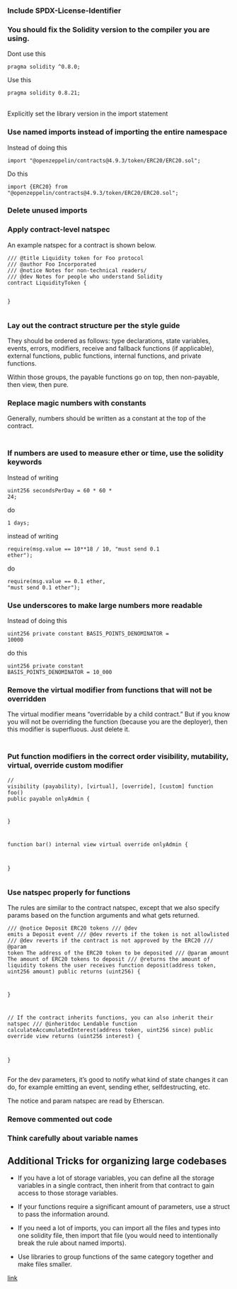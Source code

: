 <h3>Include SPDX-License-Identifier</h3><p></p><h3>You should fix the Solidity version to the compiler you are using.</h3><p>Dont use this</p><pre><code>pragma solidity ^0.8.0;</code></pre><p>Use this</p><pre><code>pragma solidity 0.8.21;</code></pre><p><br>Explicitly set the library version in the import statement</p><p></p><h3>Use named imports instead of importing the entire namespace</h3><p>Instead of doing this</p><pre><code>import "@openzeppelin/contracts@4.9.3/token/ERC20/ERC20.sol";</code></pre><p>Do this</p><pre><code>import {ERC20} from "@openzeppelin/contracts@4.9.3/token/ERC20/ERC20.sol";</code></pre><p></p><h3>Delete unused imports</h3><p></p><h3>Apply contract-level natspec</h3><p>An example natspec for a contract is shown below.</p><pre><code>/// @title Liquidity token for Foo protocol
/// @author Foo Incorporated
/// @notice Notes for non-technical readers/
/// @dev Notes for people who understand Solidity
contract LiquidityToken {

}</code></pre><p></p><h3>Lay out the contract structure per the style guide</h3><p>They should be ordered as follows: type declarations, state variables, events, errors, modifiers, receive and fallback functions (if applicable), external functions, public functions, internal functions, and private functions.</p><p>Within those groups, the payable functions go on top, then non-payable, then view, then pure.</p><p></p><h3>Replace magic numbers with constants</h3><p>Generally, numbers should be written as a constant at the top of the contract.</p><h3><br>If numbers are used to measure ether or time, use the solidity keywords</h3><p>Instead of writing</p><pre><code>uint256 secondsPerDay = 60 * 60 * 24;</code></pre><p>do</p><pre><code>1 days;</code></pre><p>instead of writing</p><pre><code>require(msg.value == 10**18 / 10, "must send 0.1 ether");</code></pre><p>do</p><pre><code>require(msg.value == 0.1 ether, "must send 0.1 ether");</code></pre><p></p><h3>Use underscores to make large numbers more readable</h3><p>Instead of doing this</p><pre><code>uint256 private constant BASIS_POINTS_DENOMINATOR = 10000</code></pre><p>do this</p><pre><code>uint256 private constant BASIS_POINTS_DENOMINATOR = 10_000</code></pre><p></p><h3>Remove the virtual modifier from functions that will not be overridden</h3><p>The virtual modifier means “overridable by a child contract.” But if you know you will not be overriding the function (because you are the deployer), then this modifier is superfluous. Just delete it.</p><h3><br>Put function modifiers in the correct order visibility, mutability, virtual, override custom modifier</h3><p></p><pre><code>// visibility (payability), [virtual], [override], [custom]
function foo() public payable onlyAdmin {

}

function bar() internal view virtual override onlyAdmin {

}</code></pre><p></p><h3>Use natspec properly for functions</h3><p>The rules are similar to the contract natspec, except that we also specify params based on the function arguments and what gets returned.</p><pre><code>/// @notice Deposit ERC20 tokens
/// @dev emits a Deposit event
/// @dev reverts if the token is not allowlisted
/// @dev reverts if the contract is not approved by the ERC20
/// @param token The address of the ERC20 token to be deposited
/// @param amount The amount of ERC20 tokens to deposit
/// @returns the amount of liquidity tokens the user receives
function deposit(address token, uint256 amount) public returns (uint256) {

}

// If the contract inherits functions, you can also inherit their natspec
/// @inheritdoc Lendable
function calculateAccumulatedInterest(address token, uint256 since) public override view returns (uint256 interest) {

} </code></pre><p></p><p>For the dev parameters, it’s good to notify what kind of state changes it can do, for example emitting an event, sending ether, selfdestructing, etc.</p><p>The notice and param natspec are read by Etherscan.</p><p></p><h3>Remove commented out code</h3><p></p><h3>Think carefully about variable names</h3><p></p><h2>Additional Tricks for organizing large codebases</h2><ul><li><p>If you have a lot of storage variables, you can define all the storage variables in a single contract, then inherit from that contract to gain access to those storage variables.</p></li><li><p>If your functions require a significant amount of parameters, use a struct to pass the information around.</p></li><li><p>If you need a lot of imports, you can import all the files and types into one solidity file, then import that file (you would need to intentionally break the rule about named imports).</p></li><li><p>Use libraries to group functions of the same category together and make files smaller.</p></li></ul>

<a href="https://www.rareskills.io/post/solidity-style-guide" target="_blank" rel="noopener noreferrer">link</a>
